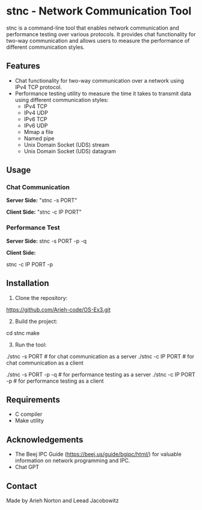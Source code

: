 # stnc - Network Communication Tool

stnc is a command-line tool that enables network communication and performance testing over various protocols. It provides chat functionality for two-way communication and allows users to measure the performance of different communication styles.

## Features

- Chat functionality for two-way communication over a network using IPv4 TCP protocol.
- Performance testing utility to measure the time it takes to transmit data using different communication styles:
  - IPv4 TCP
  - IPv4 UDP
  - IPv6 TCP
  - IPv6 UDP
  - Mmap a file
  - Named pipe
  - Unix Domain Socket (UDS) stream
  - Unix Domain Socket (UDS) datagram

## Usage

### Chat Communication

**Server Side:**
"stnc -s PORT"


**Client Side:**
"stnc -c IP PORT"

### Performance Test

**Server Side:**
stnc -s PORT -p -q

**Client Side:**

stnc -c IP PORT -p <type> <param>


## Installation

1. Clone the repository:

https://github.com/Arieh-code/OS-Ex3.git


2. Build the project:

cd stnc
make


3. Run the tool:


./stnc -s PORT # for chat communication as a server
./stnc -c IP PORT # for chat communication as a client

./stnc -s PORT -p -q # for performance testing as a server
./stnc -c IP PORT -p <type> <param> # for performance testing as a client



## Requirements

- C compiler
- Make utility

## Acknowledgements

- The Beej IPC Guide (https://beej.us/guide/bgipc/html/) for valuable information on network programming and IPC.
- Chat GPT

## Contact

Made by Arieh Norton and Leead Jacobowitz
